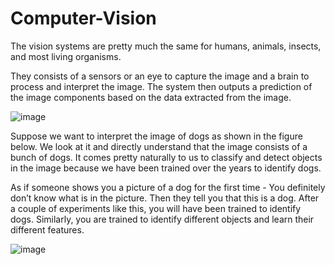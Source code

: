 # Computer-Vision


The vision systems are pretty much the same for humans, animals, insects, and most living organisms.

They consists of a sensors or an eye to capture the image and a brain to process and interpret the image. The system then outputs a prediction of the image components based on the data extracted from the image.


![image](https://user-images.githubusercontent.com/67232573/122062492-50459480-cda4-11eb-9c8a-15b57bf02edd.png)




Suppose we want to interpret the image of dogs as shown in the figure below. We look at it and directly understand that the image consists of a bunch of dogs. It comes pretty naturally to
us to classify and detect objects in the image because we have been trained over the years to identify dogs.

As if someone shows you a picture of a dog for the first time - You definitely don’t know what is in the picture. Then they tell you that this is a dog. After a couple of experiments like this, you will have been trained to identify dogs. Similarly, you are trained to identify different objects and learn their different features. 


![image](https://user-images.githubusercontent.com/67232573/122062319-2ab88b00-cda4-11eb-8d0f-a09774af6736.png)

